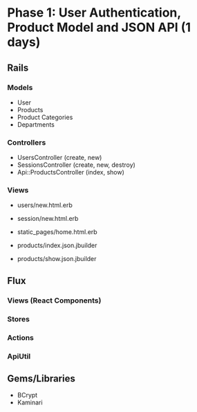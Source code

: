 # Phase 1: User Authentication, Product Model and JSON API (1 days)

## Rails
### Models
* User
* Products
* Product Categories
* Departments

### Controllers
* UsersController (create, new)
* SessionsController (create, new, destroy)
* Api::ProductsController (index, show)


### Views

* users/new.html.erb
* session/new.html.erb
* static_pages/home.html.erb

* products/index.json.jbuilder
* products/show.json.jbuilder

## Flux
### Views (React Components)

### Stores

### Actions

### ApiUtil

## Gems/Libraries
* BCrypt
* Kaminari
